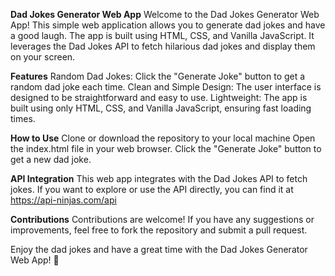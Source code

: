 **Dad Jokes Generator Web App**
Welcome to the Dad Jokes Generator Web App! This simple web application allows you to generate dad jokes and have a good laugh. The app is built using HTML, CSS, and Vanilla JavaScript. It leverages the Dad Jokes API to fetch hilarious dad jokes and display them on your screen.


**Features**
Random Dad Jokes: Click the "Generate Joke" button to get a random dad joke each time.
Clean and Simple Design: The user interface is designed to be straightforward and easy to use.
Lightweight: The app is built using only HTML, CSS, and Vanilla JavaScript, ensuring fast loading times.

**How to Use**
Clone or download the repository to your local machine
Open the index.html file in your web browser.
Click the "Generate Joke" button to get a new dad joke.

**API Integration**
This web app integrates with the Dad Jokes API to fetch jokes. If you want to explore or use the API directly, you can find it at https://api-ninjas.com/api

**Contributions**
Contributions are welcome! If you have any suggestions or improvements, feel free to fork the repository and submit a pull request.

Enjoy the dad jokes and have a great time with the Dad Jokes Generator Web App! 🤣

